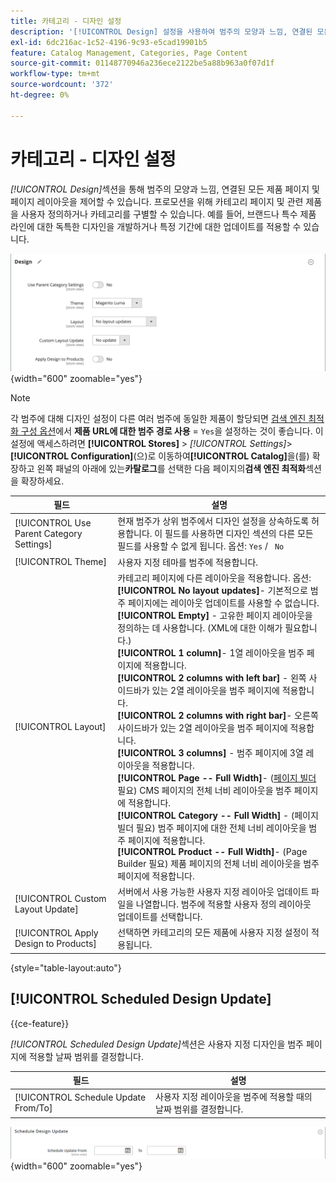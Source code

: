 ```yaml
---
title: 카테고리 - 디자인 설정
description: '[!UICONTROL Design] 설정을 사용하여 범주의 모양과 느낌, 연결된 모든 제품 페이지 및 페이지 레이아웃을 정의하는 방법에 대해 알아봅니다.'
exl-id: 6dc216ac-1c52-4196-9c93-e5cad19901b5
feature: Catalog Management, Categories, Page Content
source-git-commit: 01148770946a236ece2122be5a88b963a0f07d1f
workflow-type: tm+mt
source-wordcount: '372'
ht-degree: 0%

---
```


# 카테고리 - 디자인 설정

_[!UICONTROL Design]_&#x200B;섹션을 통해 범주의 모양과 느낌, 연결된 모든 제품 페이지 및 페이지 레이아웃을 제어할 수 있습니다. 프로모션을 위해 카테고리 페이지 및 관련 제품을 사용자 정의하거나 카테고리를 구별할 수 있습니다. 예를 들어, 브랜드나 특수 제품 라인에 대한 독특한 디자인을 개발하거나 특정 기간에 대한 업데이트를 적용할 수 있습니다.

![범주에 대한 디자인 설정](./assets/category-design.png){width="600" zoomable="yes"}

>[!NOTE]
>
>각 범주에 대해 디자인 설정이 다른 여러 범주에 동일한 제품이 할당되면 [검색 엔진 최적화 구성 옵션](../configuration-reference/catalog/catalog.md#search-engine-optimization)에서 **제품 URL에 대한 범주 경로 사용** = `Yes`을 설정하는 것이 좋습니다. 이 설정에 액세스하려면 **[!UICONTROL Stores]** > _[!UICONTROL Settings]_>**[!UICONTROL Configuration]**(으)로 이동하여&#x200B;**[!UICONTROL Catalog]**&#x200B;을(를) 확장하고 왼쪽 패널의 아래에 있는&#x200B;**카탈로그**&#x200B;를 선택한 다음 페이지의&#x200B;**검색 엔진 최적화**&#x200B;섹션을 확장하세요.

| 필드 | 설명 |
|--- |--- |
| [!UICONTROL Use Parent Category Settings] | 현재 범주가 상위 범주에서 디자인 설정을 상속하도록 허용합니다. 이 필드를 사용하면 디자인 섹션의 다른 모든 필드를 사용할 수 없게 됩니다. 옵션: `Yes` / ` No` |
| [!UICONTROL Theme] | 사용자 지정 테마를 범주에 적용합니다. |
| [!UICONTROL Layout] | 카테고리 페이지에 다른 레이아웃을 적용합니다. 옵션: <br/>**[!UICONTROL No layout updates]**- 기본적으로 범주 페이지에는 레이아웃 업데이트를 사용할 수 없습니다.<br/>**[!UICONTROL Empty]** - 고유한 페이지 레이아웃을 정의하는 데 사용합니다. (XML에 대한 이해가 필요합니다.) <br/>**[!UICONTROL 1 column]**- 1열 레이아웃을 범주 페이지에 적용합니다.<br/>**[!UICONTROL 2 columns with left bar]** - 왼쪽 사이드바가 있는 2열 레이아웃을 범주 페이지에 적용합니다. <br/>**[!UICONTROL 2 columns with right bar]**- 오른쪽 사이드바가 있는 2열 레이아웃을 범주 페이지에 적용합니다.<br/>**[!UICONTROL 3 columns]** - 범주 페이지에 3열 레이아웃을 적용합니다.<br/>**[!UICONTROL Page -- Full Width]**- ([페이지 빌더](../page-builder/introduction.md) 필요) CMS 페이지의 전체 너비 레이아웃을 범주 페이지에 적용합니다.<br/>**[!UICONTROL Category -- Full Width]** - (페이지 빌더 필요) 범주 페이지에 대한 전체 너비 레이아웃을 범주 페이지에 적용합니다. <br/>**[!UICONTROL Product -- Full Width]**- (Page Builder 필요) 제품 페이지의 전체 너비 레이아웃을 범주 페이지에 적용합니다. |
| [!UICONTROL Custom Layout Update] | 서버에서 사용 가능한 사용자 지정 레이아웃 업데이트 파일을 나열합니다. 범주에 적용할 사용자 정의 레이아웃 업데이트를 선택합니다. |
| [!UICONTROL Apply Design to Products] | 선택하면 카테고리의 모든 제품에 사용자 지정 설정이 적용됩니다. |

{style="table-layout:auto"}

## [!UICONTROL Scheduled Design Update]

{{ce-feature}}

_[!UICONTROL Scheduled Design Update]_&#x200B;섹션은 사용자 지정 디자인을 범주 페이지에 적용할 날짜 범위를 결정합니다.

| 필드 | 설명 |
|--- |--- |
| [!UICONTROL Schedule Update From/To] | 사용자 지정 레이아웃을 범주에 적용할 때의 날짜 범위를 결정합니다. |

![예약된 디자인 업데이트](./assets/category-scheduled-design-update.png){width="600" zoomable="yes"}

